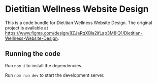 
  # Dietitian Wellness Website Design

  This is a code bundle for Dietitian Wellness Website Design. The original project is available at https://www.figma.com/design/8ZJaRqXBla2ifLap3M8iQ1/Dietitian-Wellness-Website-Design.

  ## Running the code

  Run `npm i` to install the dependencies.

  Run `npm run dev` to start the development server.
  